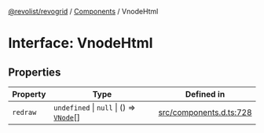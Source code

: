 [@revolist/revogrid](README.md) / [Components](Namespace.Components.md) / VnodeHtml

# Interface: VnodeHtml

## Properties

| Property | Type | Defined in |
| ------ | ------ | ------ |
| `redraw` | `undefined` \| `null` \| () => [`VNode`](Interface.VNode.md)[] | [src/components.d.ts:728](https://github.com/revolist/revogrid/blob/b102ae971c99d2b260b571c48c9b2f785d580474/src/components.d.ts#L728) |
